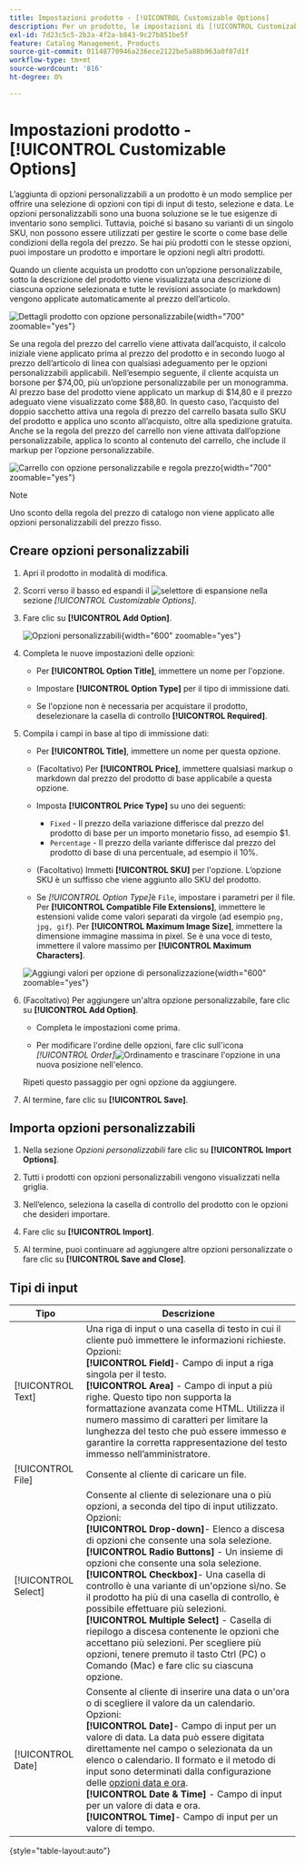 ```yaml
---
title: Impostazioni prodotto - [!UICONTROL Customizable Options]
description: Per un prodotto, le impostazioni di [!UICONTROL Customizable Options] consentono di offrire una selezione di opzioni con tipi di input di testo, selezione e data.
exl-id: 7d23c5c5-2b2a-4f2a-b843-9c27b851be5f
feature: Catalog Management, Products
source-git-commit: 01148770946a236ece2122be5a88b963a0f07d1f
workflow-type: tm+mt
source-wordcount: '816'
ht-degree: 0%

---
```


# Impostazioni prodotto - [!UICONTROL Customizable Options]

L’aggiunta di opzioni personalizzabili a un prodotto è un modo semplice per offrire una selezione di opzioni con tipi di input di testo, selezione e data. Le opzioni personalizzabili sono una buona soluzione se le tue esigenze di inventario sono semplici. Tuttavia, poiché si basano su varianti di un singolo SKU, non possono essere utilizzati per gestire le scorte o come base delle condizioni della regola del prezzo. Se hai più prodotti con le stesse opzioni, puoi impostare un prodotto e importare le opzioni negli altri prodotti.

Quando un cliente acquista un prodotto con un’opzione personalizzabile, sotto la descrizione del prodotto viene visualizzata una descrizione di ciascuna opzione selezionata e tutte le revisioni associate (o markdown) vengono applicate automaticamente al prezzo dell’articolo.

![Dettagli prodotto con opzione personalizzabile](./assets/storefront-customizable-option-product-detail.png){width="700" zoomable="yes"}

Se una regola del prezzo del carrello viene attivata dall’acquisto, il calcolo iniziale viene applicato prima al prezzo del prodotto e in secondo luogo al prezzo dell’articolo di linea con qualsiasi adeguamento per le opzioni personalizzabili applicabili. Nell’esempio seguente, il cliente acquista un borsone per $74,00, più un’opzione personalizzabile per un monogramma. Al prezzo base del prodotto viene applicato un markup di $14,80 e il prezzo adeguato viene visualizzato come $88,80. In questo caso, l’acquisto del doppio sacchetto attiva una regola di prezzo del carrello basata sullo SKU del prodotto e applica uno sconto all’acquisto, oltre alla spedizione gratuita. Anche se la regola del prezzo del carrello non viene attivata dall’opzione personalizzabile, applica lo sconto al contenuto del carrello, che include il markup per l’opzione personalizzabile.

![Carrello con opzione personalizzabile e regola prezzo](./assets/storefront-customizable-option-cart-price-rule.png){width="700" zoomable="yes"}

>[!NOTE]
>
>Uno sconto della regola del prezzo di catalogo non viene applicato alle opzioni personalizzabili del prezzo fisso.

## Creare opzioni personalizzabili

1. Apri il prodotto in modalità di modifica.

1. Scorri verso il basso ed espandi il ![selettore di espansione](../assets/icon-display-expand.png) nella sezione _[!UICONTROL Customizable Options]_.

1. Fare clic su **[!UICONTROL Add Option]**.

   ![Opzioni personalizzabili](./assets/product-customizable-options.png){width="600" zoomable="yes"}

1. Completa le nuove impostazioni delle opzioni:

   - Per **[!UICONTROL Option Title]**, immettere un nome per l&#39;opzione.

   - Impostare **[!UICONTROL Option Type]** per il tipo di immissione dati.

   - Se l&#39;opzione non è necessaria per acquistare il prodotto, deselezionare la casella di controllo **[!UICONTROL Required]**.

1. Compila i campi in base al tipo di immissione dati:

   - Per **[!UICONTROL Title]**, immettere un nome per questa opzione.

   - (Facoltativo) Per **[!UICONTROL Price]**, immettere qualsiasi markup o markdown dal prezzo del prodotto di base applicabile a questa opzione.

   - Imposta **[!UICONTROL Price Type]** su uno dei seguenti:

      - `Fixed` - Il prezzo della variazione differisce dal prezzo del prodotto di base per un importo monetario fisso, ad esempio $1.
      - `Percentage` - Il prezzo della variante differisce dal prezzo del prodotto di base di una percentuale, ad esempio il 10%.

   - (Facoltativo) Immetti **[!UICONTROL SKU]** per l&#39;opzione. L’opzione SKU è un suffisso che viene aggiunto allo SKU del prodotto.

   - Se _[!UICONTROL Option Type]_&#x200B;è `File`, impostare i parametri per il file. Per **[!UICONTROL Compatible File Extensions]**, immettere le estensioni valide come valori separati da virgole (ad esempio `png, jpg, gif`). Per **[!UICONTROL Maximum Image Size]**, immettere la dimensione immagine massima in pixel. Se è una voce di testo, immettere il valore massimo per **[!UICONTROL Maximum Characters]**.

   ![Aggiungi valori per opzione di personalizzazione](./assets/product-customizable-options-add-values.png){width="600" zoomable="yes"}

1. (Facoltativo) Per aggiungere un&#39;altra opzione personalizzabile, fare clic su **[!UICONTROL Add Option]**.

   - Completa le impostazioni come prima.

   - Per modificare l&#39;ordine delle opzioni, fare clic sull&#39;icona _[!UICONTROL Order]_![Ordinamento](../assets/icon-sort-order.png) e trascinare l&#39;opzione in una nuova posizione nell&#39;elenco.

   Ripeti questo passaggio per ogni opzione da aggiungere.

1. Al termine, fare clic su **[!UICONTROL Save]**.

## Importa opzioni personalizzabili

1. Nella sezione _Opzioni personalizzabili_ fare clic su **[!UICONTROL Import Options]**.


1. Tutti i prodotti con opzioni personalizzabili vengono visualizzati nella griglia.

1. Nell’elenco, seleziona la casella di controllo del prodotto con le opzioni che desideri importare.

1. Fare clic su **[!UICONTROL Import]**.

1. Al termine, puoi continuare ad aggiungere altre opzioni personalizzate o fare clic su **[!UICONTROL Save and Close]**.

## Tipi di input

| Tipo | Descrizione |
|---------------------|---------------|
| [!UICONTROL Text] | Una riga di input o una casella di testo in cui il cliente può immettere le informazioni richieste. Opzioni:<br />**[!UICONTROL Field]**- Campo di input a riga singola per il testo.<br />**[!UICONTROL Area]** - Campo di input a più righe. Questo tipo non supporta la formattazione avanzata come HTML. Utilizza il numero massimo di caratteri per limitare la lunghezza del testo che può essere immesso e garantire la corretta rappresentazione del testo immesso nell’amministratore. |
| [!UICONTROL File] | Consente al cliente di caricare un file. |
| [!UICONTROL Select] | Consente al cliente di selezionare una o più opzioni, a seconda del tipo di input utilizzato. Opzioni:<br />**[!UICONTROL Drop-down]**- Elenco a discesa di opzioni che consente una sola selezione.<br />**[!UICONTROL Radio Buttons]** - Un insieme di opzioni che consente una sola selezione.<br />**[!UICONTROL Checkbox]**- Una casella di controllo è una variante di un&#39;opzione sì/no. Se il prodotto ha più di una casella di controllo, è possibile effettuare più selezioni.<br />**[!UICONTROL Multiple Select]** - Casella di riepilogo a discesa contenente le opzioni che accettano più selezioni. Per scegliere più opzioni, tenere premuto il tasto Ctrl (PC) o Comando (Mac) e fare clic su ciascuna opzione. |
| [!UICONTROL Date] | Consente al cliente di inserire una data o un&#39;ora o di scegliere il valore da un calendario. Opzioni: <br />**[!UICONTROL Date]**- Campo di input per un valore di data. La data può essere digitata direttamente nel campo o selezionata da un elenco o calendario. Il formato e il metodo di input sono determinati dalla configurazione delle [opzioni data e ora](attributes-input-types.md#date-and-time-options).<br />**[!UICONTROL Date & Time]** - Campo di input per un valore di data e ora.<br />**[!UICONTROL Time]**- Campo di input per un valore di tempo. |

{style="table-layout:auto"}

